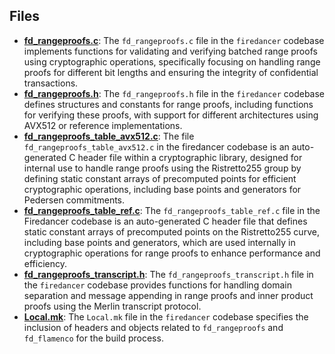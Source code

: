 
## Files
- **[fd_rangeproofs.c](rangeproofs/fd_rangeproofs.c.driver.md)**: The `fd_rangeproofs.c` file in the `firedancer` codebase implements functions for validating and verifying batched range proofs using cryptographic operations, specifically focusing on handling range proofs for different bit lengths and ensuring the integrity of confidential transactions.
- **[fd_rangeproofs.h](rangeproofs/fd_rangeproofs.h.driver.md)**: The `fd_rangeproofs.h` file in the `firedancer` codebase defines structures and constants for range proofs, including functions for verifying these proofs, with support for different architectures using AVX512 or reference implementations.
- **[fd_rangeproofs_table_avx512.c](rangeproofs/fd_rangeproofs_table_avx512.c.driver.md)**: The file `fd_rangeproofs_table_avx512.c` in the firedancer codebase is an auto-generated C header file within a cryptographic library, designed for internal use to handle range proofs using the Ristretto255 group by defining static constant arrays of precomputed points for efficient cryptographic operations, including base points and generators for Pedersen commitments.
- **[fd_rangeproofs_table_ref.c](rangeproofs/fd_rangeproofs_table_ref.c.driver.md)**: The `fd_rangeproofs_table_ref.c` file in the Firedancer codebase is an auto-generated C header file that defines static constant arrays of precomputed points on the Ristretto255 curve, including base points and generators, which are used internally in cryptographic operations for range proofs to enhance performance and efficiency.
- **[fd_rangeproofs_transcript.h](rangeproofs/fd_rangeproofs_transcript.h.driver.md)**: The `fd_rangeproofs_transcript.h` file in the `firedancer` codebase provides functions for handling domain separation and message appending in range proofs and inner product proofs using the Merlin transcript protocol.
- **[Local.mk](rangeproofs/Local.mk.driver.md)**: The `Local.mk` file in the `firedancer` codebase specifies the inclusion of headers and objects related to `fd_rangeproofs` and `fd_flamenco` for the build process.
